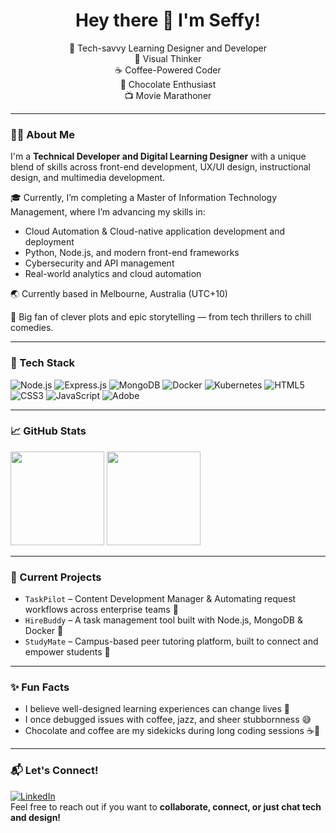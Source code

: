 
<h1 align="center">Hey there 👋 I'm Seffy!</h1>
<p align="center">🔱 Tech-savvy Learning Designer and Developer <br> 🎨 Visual Thinker <br> ☕ Coffee-Powered Coder <br> 🍫 Chocolate Enthusiast  <br> 📺 Movie Marathoner  </p>

---

### 👨‍💻 About Me

I'm a **Technical Developer and Digital Learning Designer** with a unique blend of skills across front-end development, UX/UI design, instructional design, and multimedia development.

🎓 Currently, I’m completing a Master of Information Technology Management, where I’m advancing my skills in:
  - Cloud Automation & Cloud-native application development and deployment
  - Python, Node.js, and modern front-end frameworks
  - Cybersecurity and API management
  - Real-world analytics and cloud automation
  
🌏 Currently based in Melbourne, Australia (UTC+10)  

🍿 Big fan of clever plots and epic storytelling — from tech thrillers to chill comedies.



---

### 🚀 Tech Stack

![Node.js](https://img.shields.io/badge/Node.js-339933?logo=node.js&logoColor=white)
![Express.js](https://img.shields.io/badge/Express.js-000000?logo=express&logoColor=white)
![MongoDB](https://img.shields.io/badge/MongoDB-4EA94B?logo=mongodb&logoColor=white)
![Docker](https://img.shields.io/badge/Docker-2496ED?logo=docker&logoColor=white)
![Kubernetes](https://img.shields.io/badge/Kubernetes-326CE5?logo=kubernetes&logoColor=white)
![HTML5](https://img.shields.io/badge/HTML5-E34F26?logo=html5&logoColor=white)
![CSS3](https://img.shields.io/badge/CSS3-1572B6?logo=css3&logoColor=white)
![JavaScript](https://img.shields.io/badge/JavaScript-F7DF1E?logo=javascript&logoColor=black)
![Adobe](https://img.shields.io/badge/Adobe_CC-FF0000?logo=adobecreativecloud&logoColor=white)

---

### 📈 GitHub Stats

<p align="left">
  <img src="https://github-readme-stats.vercel.app/api?username=seffy&show_icons=true&theme=tokyonight" height="150px" />
  <img src="https://github-readme-stats.vercel.app/api/top-langs/?username=seffy&layout=compact&theme=tokyonight" height="150px" />
</p>

---

### 📌 Current Projects

- `TaskPilot` – Content Development Manager & Automating request workflows across enterprise teams 🧩
- `HireBuddy` – A task management tool built with Node.js, MongoDB & Docker 🚀  
- `StudyMate` – Campus-based peer tutoring platform, built to connect and empower students 👥  

---

### ✨ Fun Facts

- I believe well-designed learning experiences can change lives 🌱  
- I once debugged issues with coffee, jazz, and sheer stubbornness 😅  
- Chocolate and coffee are my sidekicks during long coding sessions ☕🍫


---

### 📬 Let's Connect!

[![LinkedIn](https://img.shields.io/badge/LinkedIn-blue?logo=linkedin&logoColor=white)](https://linkedin.com/in/seffysabana)  
Feel free to reach out if you want to **collaborate, connect, or just chat tech and design!**
